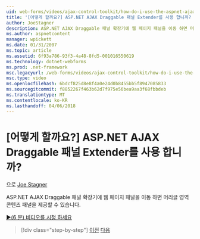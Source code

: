 ```yaml
---
uid: web-forms/videos/ajax-control-toolkit/how-do-i-use-the-aspnet-ajax-draggable-panel-extender
title: '[어떻게 할까요?] ASP.NET AJAX Draggable 패널 Extender를 사용 합니까? | Microsoft 문서'
author: JoeStagner
description: ASP.NET AJAX Draggable 패널 확장기에 웹 페이지 패널을 이동 하면 머리글 영역 콘텐츠 패널을 제공할 수 있습니다.
ms.author: aspnetcontent
manager: wpickett
ms.date: 01/31/2007
ms.topic: article
ms.assetid: 6f93a786-93f3-4a48-8fd5-001016550619
ms.technology: dotnet-webforms
ms.prod: .net-framework
msc.legacyurl: /web-forms/videos/ajax-control-toolkit/how-do-i-use-the-aspnet-ajax-draggable-panel-extender
msc.type: video
ms.openlocfilehash: 6bdcf825d8e8f4a0e24d0b8455bb5f8947085833
ms.sourcegitcommit: f8852267f463b62d7f975e56bea9aa3f68fbbdeb
ms.translationtype: MT
ms.contentlocale: ko-KR
ms.lasthandoff: 04/06/2018
---
```

<a name="how-do-i-use-the-aspnet-ajax-draggable-panel-extender"></a>[어떻게 할까요?] ASP.NET AJAX Draggable 패널 Extender를 사용 합니까?
====================
으로 [Joe Stagner](https://github.com/JoeStagner)

ASP.NET AJAX Draggable 패널 확장기에 웹 페이지 패널을 이동 하면 머리글 영역 콘텐츠 패널을 제공할 수 있습니다.

[&#9654;(6 분) 비디오를 시청 하세요](https://channel9.msdn.com/Blogs/ASP-NET-Site-Videos/how-do-i-use-the-aspnet-ajax-draggable-panel-extender)

> [!div class="step-by-step"]
> [이전](how-do-i-use-the-aspnet-ajax-collapsable-panel-extender.md)
> [다음](how-do-i-use-the-aspnet-ajax-dynamicpopulate-extender.md)
